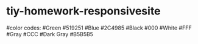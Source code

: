 # tiy-homework-responsivesite

#color codes:
#Green #519251
#Blue #2C4985
#Black #000
#White #FFF
#Gray #CCC
#Dark Gray #B5B5B5
